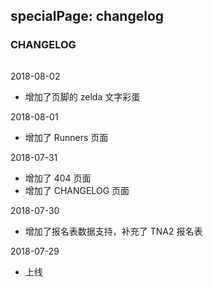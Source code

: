 specialPage: changelog
---

<h3 class='tfont' style='margin-bottom: 2rem'>CHANGELOG</h3>

2018-08-02

- 增加了页脚的 zelda 文字彩蛋

2018-08-01

- 增加了 Runners 页面

2018-07-31 

- 增加了 404 页面
- 增加了 CHANGELOG 页面

2018-07-30

- 增加了报名表数据支持，补充了 TNA2 报名表

2018-07-29 

- 上线